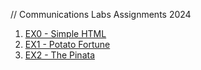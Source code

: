 // Communications Labs Assignments 2024

1. [EX0 - Simple HTML](https://yael-renous.github.io/IMA_CommunicationsLab/EX0/)
2. [EX1 - Potato Fortune](https://yael-renous.github.io/IMA_CommunicationsLab/EX1)
3. [EX2 - The Pinata](https://yael-renous.github.io/IMA_CommunicationsLab/EX2)
